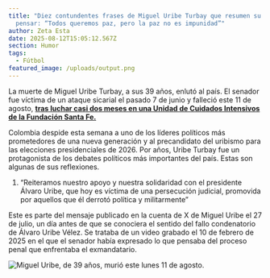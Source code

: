 ```yaml
---
title: "Diez contundentes frases de Miguel Uribe Turbay que resumen su forma de
  pensar: “Todos queremos paz, pero la paz no es impunidad”"
author: Zeta Esta
date: 2025-08-12T15:05:12.567Z
section: Humor
tags:
  - Fútbol
featured_image: /uploads/output.png
---
```

La muerte de Miguel Uribe Turbay, a sus 39 años, enlutó al país. El senador fue víctima de un ataque sicarial el pasado 7 de junio y falleció este 11 de agosto, **[tras luchar casi dos meses en una Unidad de Cuidados Intensivos de la Fundación Santa Fe.](https://www.semana.com/nacion/articulo/atencion-murio-miguel-uribe-turbay-dolor-en-colombia/202501/ "https\://www.semana.com/nacion/articulo/atencion-murio-miguel-uribe-turbay-dolor-en-colombia/202501/")**

Colombia despide esta semana a uno de los líderes políticos más prometedores de una nueva generación y al precandidato del uribismo para las elecciones presidenciales de 2026. Por años, Uribe Turbay fue un protagonista de los debates políticos más importantes del país. Estas son algunas de sus reflexiones.

1. “Reiteramos nuestro apoyo y nuestra solidaridad con el presidente Álvaro Uribe, que hoy es víctima de una persecución judicial, promovida por aquellos que él derrotó política y militarmente”



Este es parte del mensaje publicado en la cuenta de X de Miguel Uribe el 27 de julio, un día antes de que se conociera el sentido del fallo condenatorio de Álvaro Uribe Vélez. Se trataba de un video grabado el 10 de febrero de 2025 en el que el senador había expresado lo que pensaba del proceso penal que enfrentaba el exmandatario.



![Miguel Uribe, de 39 años, murió este lunes 11 de agosto.](https://www.semana.com/resizer/v2/R6ZCJO6XUFA77HZY67IGZSVFRY.png?auth=9f3fcb2105a5d5f8efaa428bd871d1d45f0f8528764d511361d591fc5bd8d1b4&smart=true&quality=75&width=1280&fitfill=false)